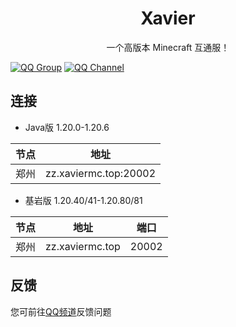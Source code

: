 <h1 align="center">Xavier</h1>
<p align="center">一个高版本 Minecraft 互通服！</p>

[![QQ Group](/QQGroup.svg)](https://qm.qq.com/cgi-bin/qm/qr?group_code=436392446)
[![QQ Channel](/QQChannel.svg)](https://pd.qq.com/s/4pbctumt)

## 连接
* Java版 1.20.0-1.20.6

|节点|地址|
|-|-|
|郑州|zz.xaviermc.top:20002|
* 基岩版 1.20.40/41-1.20.80/81

|节点|地址|端口|
|-|-|-|
|郑州|zz.xaviermc.top|20002|

## 反馈
您可前往[QQ频道](https://pd.qq.com/s/4pbctumt)反馈问题

